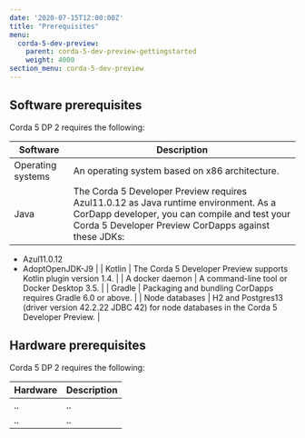 ```yaml
---
date: '2020-07-15T12:00:00Z'
title: "Prerequisites"
menu:
  corda-5-dev-preview:
    parent: corda-5-dev-preview-gettingstarted
    weight: 4000
section_menu: corda-5-dev-preview
---
```


## Software prerequisites

Corda 5 DP 2 requires the following:

| Software      | Description |
| ----------- | ----------- |
| Operating systems      | An operating system based on x86 architecture.      |
| Java   | The Corda 5 Developer Preview requires Azul11.0.12 as Java runtime environment. As a CorDapp developer, you can compile and test your Corda 5 Developer Preview CorDapps against these JDKs:
* Azul11.0.12
* AdoptOpenJDK-J9   |
| Kotlin    | The Corda 5 Developer Preview supports Kotlin plugin version 1.4.    |
| A docker daemon    | A command-line tool or Docker Desktop 3.5.    |
| Gradle    | Packaging and bundling CorDapps requires Gradle 6.0 or above.    |
| Node databases    | H2 and Postgres13 (driver version 42.2.22 JDBC 42) for node databases in the Corda 5 Developer Preview.    |

## Hardware prerequisites

Corda 5 DP 2 requires the following:

| Hardware      | Description |
| ----------- | ----------- |
| ..      | ..      |
| ..   | ..        |
